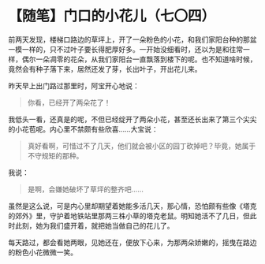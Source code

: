 # 【随笔】门口的小花儿（七〇四）

前两天发现，楼梯口路边的草坪上，开了一朵粉色的小花，和我们家阳台种的那盆一模一样的，只不过叶子要长得肥厚好多。一开始没细看时，还以为是和往常一样，偶尔一朵凋零的花朵，从我们家阳台一直飘落到楼下的呢。也不知道啥时候，竟然会有种子落下来，居然还发了芽，长出叶子，开出花儿来。

昨天早上出门路过那里时，阿宝开心地说：
> 你看，已经开了两朵花了！

我低头一看，还真是的呢，不但已经绽开了两朵小花，甚至还长出来了第三个尖尖的小花苞呢。内心里不禁颇有些欣喜……大宝说：
> 真好看啊，可惜过不了几天，他们就会被小区的园丁砍掉吧？毕竟，她属于不守规矩的那种。

我说：
> 是啊，会嫌她破坏了草坪的整齐吧……

虽然是这么说，可是内心里却期望着她能多活几天，那心情，恐怕颇有些像《塔克的郊外》里，守护着地铁站里那两三株小草的塔克老鼠。明知她活不了几日，但此时此刻，她为我们盛开着，就把她当做自己的花儿了。

每天路过，都会看她两眼，见她还在，便放下心来，为那两朵娇嫩的，摇曳在路边的粉色小花微微一笑。